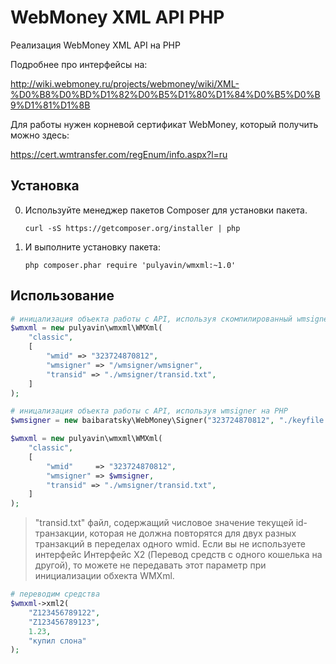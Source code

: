 # WebMoney XML API PHP

Реализация WebMoney XML API на PHP

Подробнее про интерфейсы на:

http://wiki.webmoney.ru/projects/webmoney/wiki/XML-%D0%B8%D0%BD%D1%82%D0%B5%D1%80%D1%84%D0%B5%D0%B9%D1%81%D1%8B

Для работы нужен корневой сертификат WebMoney, который получить можно здесь:

https://cert.wmtransfer.com/regEnum/info.aspx?l=ru

Установка
---------
0. Используйте менеджер пакетов Composer для установки пакета. 

    ```
    curl -sS https://getcomposer.org/installer | php
    ```

1. И выполните установку пакета:

    ```
    php composer.phar require 'pulyavin/wmxml:~1.0' 
    ```

Использование
-------------

```php
# иницализация объекта работы с API, используя скомпилированный wmsigner
$wmxml = new pulyavin\wmxml\WMXml(
	"classic",
	[
		"wmid" => "323724870812",
		"wmsigner" => "/wmsigner/wmsigner",
		"transid" => "./wmsigner/transid.txt",
	]
);

# иницализация объекта работы с API, используя wmsigner на PHP
$wmsigner = new baibaratsky\WebMoney\Signer("323724870812", "./keyfile.kwm", "mykeypassword");

$wmxml = new pulyavin\wmxml\WMXml(
	"classic",
	[
		"wmid"     => "323724870812",
		"wmsigner" => $wmsigner,
		"transid" => "./wmsigner/transid.txt",
	]
);
```

> "transid.txt" файл, содержащий числовое значение текущей id-транзакции, которая не должна повторятся для двух разных транзакций в переделах одного wmid.
> Если вы не используете интерфейс Интерфейс X2 (Перевод средств с одного кошелька на другой), то можете не передавать этот параметр при инициализации обхекта WMXml.

```php
# переводим средства
$wmxml->xml2(
	"Z123456789122",
	"Z123456789123",
	1.23,
	"купил слона"
);
```